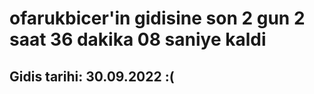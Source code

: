 # ofarukbicer'in gidisine son 2 gun 2 saat 36 dakika 08 saniye kaldi

## Gidis tarihi: 30.09.2022 :(